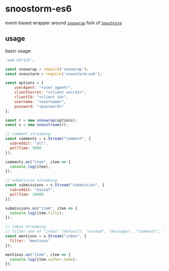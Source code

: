 # snoostorm-es6

event-based wrapper around [`snoowrap`](https://npm.im/snoowrap)
fork of [`SnooStorm`](https://github.com/MayorMonty/Snoostorm)

## usage

basic usage:

```javascript
'use strict';

const snoowrap = require('snoowrap');
const snoostorm = require('snoostorm-es6');

const options = {
    userAgent: "<user agent>",
    clientSecret: "<client secret>",
    clientId: "<client id>",
    username: "<username>",
    password: "<password>"
};

const r = new snoowrap(options);
const s = new snoostream(r);

// comment streaming
const comments = s.Stream("comment", {
  subreddit: "all",
  pollTime: 5000
});

comments.on("item", item => {
  console.log(item);
});

// submission streaming
const submissions = s.Stream("submission", {
  subreddit: "asoiaf",
  pollTime: 10000
});

submissions.on("item", item => {
  console.log(item.title);
});

// inbox streaming
// filter one of "inbox" (default), "unread", "messages", "comments", "selfreply", or "mentions"
const mentions = s.Stream("inbox", {
  filter: "mentions"
});

mentions.on("item", item => {
  console.log(item.author.name);
});
```
